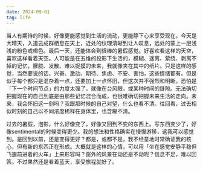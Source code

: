 ```yaml
---
date: 2024-09-01
tag: life
---
```

当人有期待的时候，好像更能感觉到生活的流动，更能静下心来享受现在。今天是大晴天，入道云成群栖息在天上，近处的纹理清晰到让人叹息，远处的蒙上一层浅浅的粉色或橙色。最后一天，还能体会到很棒的暑假感觉。好喜欢看这样的天空，喜欢这样看着天空。人可能是在五维的投影下生活的，模糊、迷离、萦绕、剥离不掉的记忆，朦胧、发散、难以捉摸的未来，我就像夹在其中的纸片。只是这样的感觉，当然要说的话，兴奋、激动、期待、焦虑、不安、害怕，这些情绪都有。但是似乎每个都只是混杂着一点，还要加上一点怀旧，但这次并不强烈和明晰。恐怕是「下一个时间节点」的力度太强了，就像在台风眼，或某种时间的缝隙。无法确切把握现在的自己到底是由那些记忆混合而成，也很难确切把握未来生活的走向。未来，我会怀旧这一刻吗？我跟那时候的自己对望，什么也看不清。往回看，过去相似时刻的自己以不同浓度稀释在身体里，也含糊不清。

过去的暑假，泡影，什么好像变了，好像又回到不变的东西上。写东西变少了，好像sentimental的时候变得更少。我的想法和性格确实在慢慢游移，这我可以感觉到。是回到以前，还是变得更好？都是，或都不是，我不经意地时常确证我的核心，但有新的东西正在形成。大概就是这样的心情，可以用「坐在感觉安静平稳但飞速前进着的火车」上来形容吗？窗外的风景在动还是不动呢？信息不足，难以回答。不过果然还是看着蓝天，享受旅程就好了。